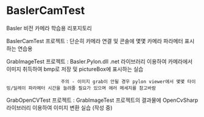 # BaslerCamTest
Basler 비전 카메라 학습용 리포지토리

BaslerCamTest 프로젝트 : 단순히 카메라 연결 및 콘솔에 몇몇 카메라 파라메터 표시하는 연습용

GrabImageTest 프로젝트 : Basler.Pylon.dll .net 라이브러리 이용하여 카메라에서 이미지 취득하여 bmp로 저장 및 pictureBox에 표시하는 실습
                        
                        주의 - 이미지 grab이 안될 경우 pylon viewer에서 몇몇 타이밍/딜레이 파라메터 시간을 늘려줄 필요가 있으며 에러 메세지를 참고바람

GrabOpenCVTest 프로젝트 : GrabImageTest 프로젝트의 결과물에 OpenCvSharp 라이브러리 이용하여 이미지 변환 실습 (작성 중)
